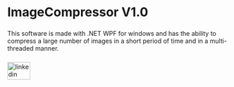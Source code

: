 <h1 align="left">ImageCompressor V1.0</h1>

###

<p align="left">This software is made with .NET WPF for windows and has the ability to compress a large number of images in a short period of time and in a multi-threaded manner.</p>

###

###

<div align="left">
  <a href="https://www.linkedin.com/in/AmirhosseinEA" target="_blank">
    <img src="https://raw.githubusercontent.com/maurodesouza/profile-readme-generator/master/src/assets/icons/social/linkedin/default.svg" width="52" height="40" alt="linkedin logo"  />
  </a>
</div>

###

